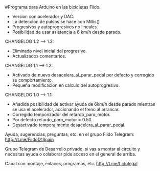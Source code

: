 #Programa para Arduino en las bicicletas Fiido.

- Version con acelerador y DAC.
- La deteccion de pulsos se hace con Millis()
- Progresivos y autoprogresivos no lineales.
- Posibilidad de usar asistencia a 6 km/h desde parado.

CHANGELOG 1.2 --> 1.3: 
- Eliminado nivel inicial del progresivo.
- Actualizados comentarios.

CHANGELOG 1.1 --> 1.2: 
-  Activado de nuevo desacelera_al_parar_pedal por defecto y corregido su comportamiento.
- Pequeña modificacion en calculo del autoprogresivo.

CHANGELOG 1.0 --> 1.1: 
- Añadida posibilidad de activar ayuda de 6km/h desde parado mientras se usa el acelerador, accionando el freno al arrancar.
- Corregido temporizador del retardo_paro_motor.
- Por defecto retardo_paro_motor = 0.50.
- Desactivado temporalmente desacelera_al_parar_pedal.



Ayuda, sugerencias, preguntas, etc. en el grupo Fiido Telegram: http://t.me/FiidoD1Spain

Grupo Telegram de Desarrollo privado, si vas a montar el circuito y necesitas ayuda o colaborar pide acceso en el general de arriba.

Canal con montaje, enlaces, programas, etc. http://t.me/fiidolegal
